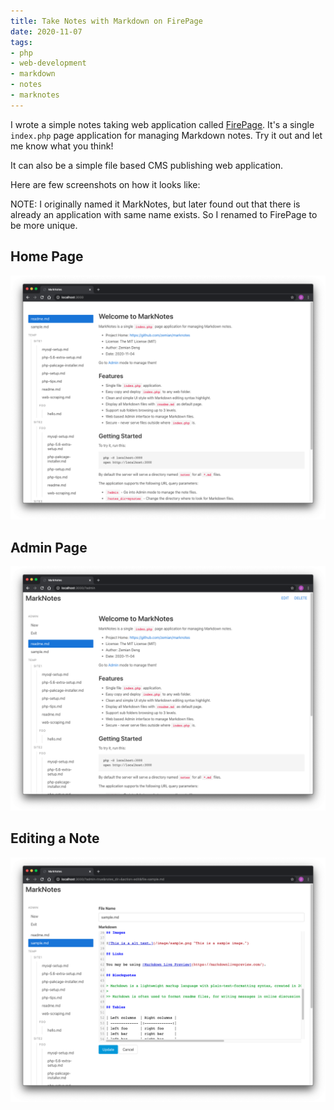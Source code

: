```yaml
---
title: Take Notes with Markdown on FirePage
date: 2020-11-07
tags:
- php
- web-development
- markdown
- notes
- marknotes
---
```


I wrote a simple notes taking web application called [FirePage](https://github.com/zemian/firepage). It's a single `index.php` page application for managing Markdown notes. Try it out and let me know what you think!

It can also be a simple file based CMS publishing web application.

Here are few screenshots on how it looks like:

NOTE: I originally named it MarkNotes, but later found out that there is already an application with same name exists. So I renamed to FirePage to be more unique.

## Home Page
![](/images/posts/2020/marknotes1.png)

## Admin Page
![](/images/posts/2020/marknotes2.png)

## Editing a Note
![](/images/posts/2020/marknotes3.png)
